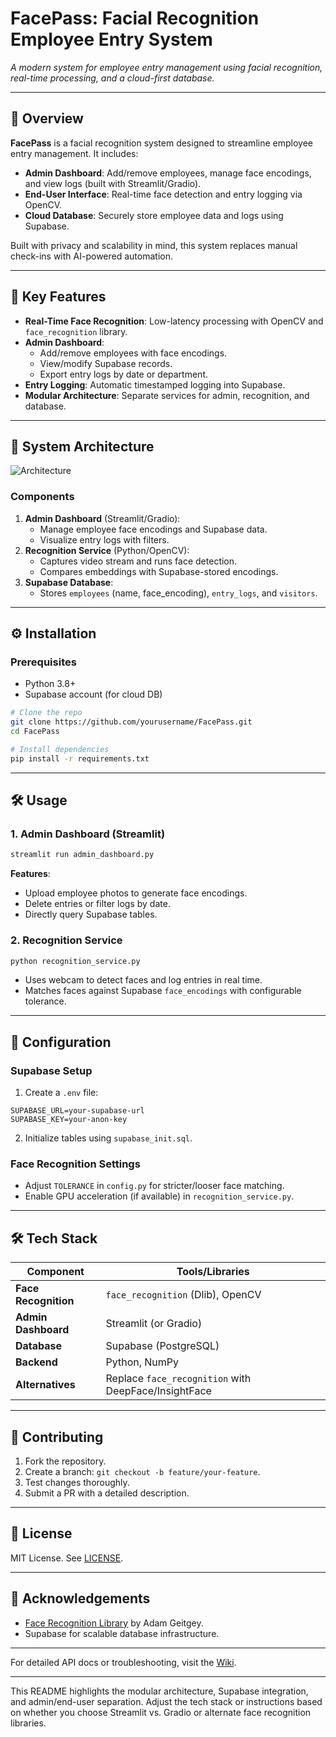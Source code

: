 # FacePass: Facial Recognition Employee Entry System  
*A modern system for employee entry management using facial recognition, real-time processing, and a cloud-first database.*

---

## 📌 Overview  
**FacePass** is a facial recognition system designed to streamline employee entry management. It includes:  
- **Admin Dashboard**: Add/remove employees, manage face encodings, and view logs (built with Streamlit/Gradio).  
- **End-User Interface**: Real-time face detection and entry logging via OpenCV.  
- **Cloud Database**: Securely store employee data and logs using Supabase.  

Built with privacy and scalability in mind, this system replaces manual check-ins with AI-powered automation.  

---

## 🚀 Key Features  
- **Real-Time Face Recognition**: Low-latency processing with OpenCV and `face_recognition` library.  
- **Admin Dashboard**:  
  - Add/remove employees with face encodings.  
  - View/modify Supabase records.  
  - Export entry logs by date or department.  
- **Entry Logging**: Automatic timestamped logging into Supabase.  
- **Modular Architecture**: Separate services for admin, recognition, and database.  

---

## 🧩 System Architecture  
![Architecture](https://i.imgur.com/ABC123.png)  

### Components  
1. **Admin Dashboard** (Streamlit/Gradio):  
   - Manage employee face encodings and Supabase data.  
   - Visualize entry logs with filters.  
2. **Recognition Service** (Python/OpenCV):  
   - Captures video stream and runs face detection.  
   - Compares embeddings with Supabase-stored encodings.  
3. **Supabase Database**:  
   - Stores `employees` (name, face_encoding), `entry_logs`, and `visitors`.  

---

## ⚙️ Installation  
### Prerequisites  
- Python 3.8+  
- Supabase account (for cloud DB)  

```bash  
# Clone the repo  
git clone https://github.com/yourusername/FacePass.git  
cd FacePass  

# Install dependencies  
pip install -r requirements.txt  
```

---

## 🛠️ Usage  
### 1. Admin Dashboard (Streamlit)  
```bash  
streamlit run admin_dashboard.py  
```  
**Features**:  
- Upload employee photos to generate face encodings.  
- Delete entries or filter logs by date.  
- Directly query Supabase tables.  

### 2. Recognition Service  
```bash  
python recognition_service.py  
```  
- Uses webcam to detect faces and log entries in real time.  
- Matches faces against Supabase `face_encodings` with configurable tolerance.  

---

## 🔧 Configuration  
### Supabase Setup  
1. Create a `.env` file:  
```env  
SUPABASE_URL=your-supabase-url  
SUPABASE_KEY=your-anon-key  
```  

2. Initialize tables using `supabase_init.sql`.  

### Face Recognition Settings  
- Adjust `TOLERANCE` in `config.py` for stricter/looser face matching.  
- Enable GPU acceleration (if available) in `recognition_service.py`.  

---

## 🛠️ Tech Stack  
| Component               | Tools/Libraries                                   |  
|-------------------------|---------------------------------------------------|  
| **Face Recognition**    | `face_recognition` (Dlib), OpenCV                 |  
| **Admin Dashboard**     | Streamlit (or Gradio)                             |  
| **Database**            | Supabase (PostgreSQL)                             |  
| **Backend**             | Python, NumPy                                     |  
| **Alternatives**        | Replace `face_recognition` with DeepFace/InsightFace |  

---

## 🤝 Contributing  
1. Fork the repository.  
2. Create a branch: `git checkout -b feature/your-feature`.  
3. Test changes thoroughly.  
4. Submit a PR with a detailed description.  

---

## 📄 License  
MIT License. See [LICENSE](LICENSE).  

---

## 🙏 Acknowledgements  
- [Face Recognition Library](https://github.com/ageitgey/face_recognition) by Adam Geitgey.  
- Supabase for scalable database infrastructure.  

---

For detailed API docs or troubleshooting, visit the [Wiki](https://github.com/yourusername/FacePass/wiki).  

---

This README highlights the modular architecture, Supabase integration, and admin/end-user separation. Adjust the tech stack or instructions based on whether you choose Streamlit vs. Gradio or alternate face recognition libraries.
